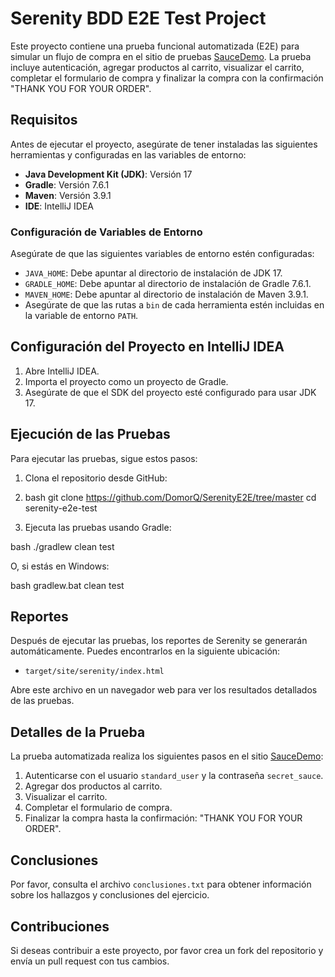 # Serenity BDD E2E Test Project

Este proyecto contiene una prueba funcional automatizada (E2E) para simular un flujo de compra en el sitio de pruebas [SauceDemo](https://www.saucedemo.com/). 
La prueba incluye autenticación, agregar productos al carrito, visualizar el carrito, completar el formulario de compra y finalizar la compra con la confirmación "THANK YOU FOR YOUR ORDER".

## Requisitos

Antes de ejecutar el proyecto, asegúrate de tener instaladas las siguientes herramientas y configuradas en las variables de entorno:

- **Java Development Kit (JDK)**: Versión 17
- **Gradle**: Versión 7.6.1
- **Maven**: Versión 3.9.1
- **IDE**: IntelliJ IDEA

### Configuración de Variables de Entorno

Asegúrate de que las siguientes variables de entorno estén configuradas:

- `JAVA_HOME`: Debe apuntar al directorio de instalación de JDK 17.
- `GRADLE_HOME`: Debe apuntar al directorio de instalación de Gradle 7.6.1.
- `MAVEN_HOME`: Debe apuntar al directorio de instalación de Maven 3.9.1.
- Asegúrate de que las rutas a `bin` de cada herramienta estén incluidas en la variable de entorno `PATH`.

## Configuración del Proyecto en IntelliJ IDEA

1. Abre IntelliJ IDEA.
2. Importa el proyecto como un proyecto de Gradle.
3. Asegúrate de que el SDK del proyecto esté configurado para usar JDK 17.

## Ejecución de las Pruebas

Para ejecutar las pruebas, sigue estos pasos:

1. Clona el repositorio desde GitHub:
2. bash
git clone https://github.com/DomorQ/SerenityE2E/tree/master
cd serenity-e2e-test


2. Ejecuta las pruebas usando Gradle:

bash
./gradlew clean test

   O, si estás en Windows:

bash
gradlew.bat clean test


## Reportes

Después de ejecutar las pruebas, los reportes de Serenity se generarán automáticamente. Puedes encontrarlos en la siguiente ubicación:

- `target/site/serenity/index.html`

Abre este archivo en un navegador web para ver los resultados detallados de las pruebas.

## Detalles de la Prueba

La prueba automatizada realiza los siguientes pasos en el sitio [SauceDemo](https://www.saucedemo.com/):

1. Autenticarse con el usuario `standard_user` y la contraseña `secret_sauce`.
2. Agregar dos productos al carrito.
3. Visualizar el carrito.
4. Completar el formulario de compra.
5. Finalizar la compra hasta la confirmación: "THANK YOU FOR YOUR ORDER".

## Conclusiones

Por favor, consulta el archivo `conclusiones.txt` para obtener información sobre los hallazgos y conclusiones del ejercicio.

## Contribuciones

Si deseas contribuir a este proyecto, por favor crea un fork del repositorio y envía un pull request con tus cambios.
